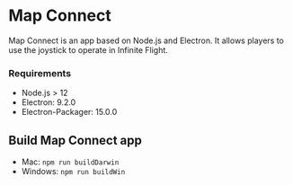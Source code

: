# Map Connect
Map Connect is an app based on Node.js and Electron. It allows players to use the joystick to operate in Infinite Flight.

### Requirements
- Node.js > 12
- Electron: 9.2.0
- Electron-Packager: 15.0.0

## Build Map Connect app
- Mac: `npm run buildDarwin`
- Windows: `npm run buildWin`
